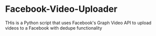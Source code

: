 # Facebook-Video-Uploader
THis is a Python script that uses Facebook's Graph Video API to upload videos to a Facebook with dedupe functionality
